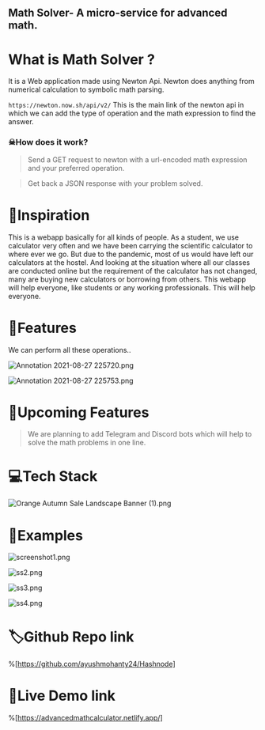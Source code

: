 ## Math Solver- A micro-service for advanced math.

# What is Math Solver ?
It is a Web application made using Newton Api.
Newton does anything from numerical calculation to symbolic math parsing.

``` https://newton.now.sh/api/v2/ ``` This is the main link of the newton api in which we can add the type of operation and the math expression to find the answer.

### ☠How does it work?

 >Send a GET request to newton with a url-encoded math expression and your preferred operation.

>Get back a JSON response with your problem solved.



# 🐣Inspiration
This is a webapp basically for all kinds of people. As a student, we use calculator very often and we have been carrying the scientific calculator to where ever we go. But due to the pandemic, most of us would have left our calculators at the hostel. And looking at the situation where all our classes are conducted online but the requirement of the calculator has not changed, many are buying new calculators or borrowing from others. This webapp will help everyone, like students or any working professionals. This will help everyone.

# 🎇Features

We can perform all these operations..

![Annotation 2021-08-27 225720.png](https://cdn.hashnode.com/res/hashnode/image/upload/v1630085345323/quLCh63vn.png)

![Annotation 2021-08-27 225753.png](https://cdn.hashnode.com/res/hashnode/image/upload/v1630085353293/H00VaQzDJ.png)

# 🎀Upcoming Features

>We are planning to add Telegram and Discord bots which will help to solve the math problems in one line.

# 💻Tech Stack

![Orange Autumn Sale Landscape Banner (1).png](https://cdn.hashnode.com/res/hashnode/image/upload/v1630088654021/1JntsMh24.png)


# 📝Examples

![screenshot1.png](https://cdn.hashnode.com/res/hashnode/image/upload/v1630086442799/RzyyMCLjG.png)

![ss2.png](https://cdn.hashnode.com/res/hashnode/image/upload/v1630086476561/4EfM4A9Up.png)

![ss3.png](https://cdn.hashnode.com/res/hashnode/image/upload/v1630086485675/WLyGkB3Yb.png)

![ss4.png](https://cdn.hashnode.com/res/hashnode/image/upload/v1630086563472/9DhAP_uhM.png)

# 🏷Github Repo link
%[https://github.com/ayushmohanty24/Hashnode]

# 🔖Live Demo link
%[https://advancedmathcalculator.netlify.app/]

